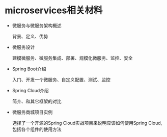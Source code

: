 # microservices相关材料

* 微服务与微服务架构概述

  背景、定义、优势

* 微服务设计

  建模微服务、微服务集成、部署、规模化微服务、监控、安全

* Spring Boot介绍

  入门、开发一个微服务、自定义配置、测试、监控

* Spring Cloud介绍

  简介、和其它框架的对比

* 微服务商城项目实例

  选择了一个开源的Spring Cloud实战项目来说明应该如何使用Spring Cloud,包括各个组件的使用方法